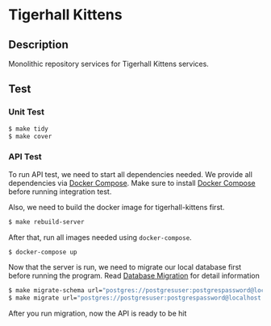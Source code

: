 # Tigerhall Kittens

## Description

Monolithic repository services for Tigerhall Kittens services.

## Test

### Unit Test

```sh
$ make tidy
$ make cover
```

### API Test

To run API test, we need to start all dependencies needed. We provide all dependencies via [Docker Compose](https://docs.docker.com/compose/).
Make sure to install [Docker Compose](https://docs.docker.com/compose/install/) before running integration test.

Also, we need to build the docker image for tigerhall-kittens first.

```sh
$ make rebuild-server
```

After that, run all images needed using `docker-compose`.

```sh
$ docker-compose up
```

Now that the server is run, we need to migrate our local database first before running the program. Read [Database Migration](doc/DATABASE_MIGRATION.md) for detail information

```sh
$ make migrate-schema url="postgres://postgresuser:postgrespassword@localhost:5432/tigerhall"
$ make migrate url="postgres://postgresuser:postgrespassword@localhost:5432/tigerhall" module=sighting
```

After you run migration, now the API is ready to be hit